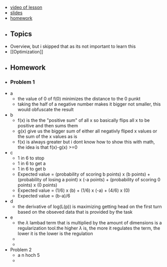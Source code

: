- [video of lesson](https://www.youtube.com/watch?v=J8Eh7RqggsU)
- [slides](https://stanford-cs221.github.io/autumn2019/lectures/index.html#include=overview.js&mode=print1pp)
- [homework](https://stanford-cs221.github.io/autumn2019/assignments/foundations/index.html)
- ## Topics
- Overview, but i skipped that as its not important to learn this
- [[Optimization]]
- ## Homework
- ### Problem 1
- a
	- the value of 0 of f(0) minimizes the distance to the 0 punkt
	- taking the half of a negative number makes it bigger not smaller, this would obfuscate the result
- b
	- f(x) is the the "positive sum" of all x so basically flips all x to be positive and then sums them
	- g(x) give us the bigger sum of either all negativly fliped x values or the sum of the x values as is
	- f(x) is always greater but i dont know how to show this with math, the idea is that f(x)-g(x) >=0
- c
	- 1 in 6 to stop
	- 1 in 6 to get a
	- 1 in 6 to get b
	- Expected value = (probability of scoring b points) x (b points) + (probability of losing a point) x (-a points) + (probability of scoring 0 points) x (0 points)
	- Expected value = (1/6) x (b) + (1/6) x (-a) + (4/6) x (0)
	- Expected value = (b-a)/6
- d
	- the derivative of log(L(p)) is maximizing getting head on the first turn based on the obseved data that is provided by the task
- e
	- the *λ* lambad term that is multiplied by the amount of dimensions is a regularization tool.the higher *λ* is, the more it regulates the term, the lower it is the lower is the regulation
	-
	-
- Problem 2
	- a n hoch 5
	-